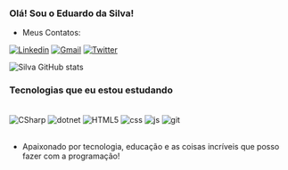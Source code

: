 
### Olá! Sou o Eduardo da Silva!
- Meus Contatos:

[![Linkedin](https://img.shields.io/badge/LinkedIn-0077B5?style=for-the-badge&logo=linkedin&logoColor=white)](www.linkedin.com/in/eduardo-da-silva023
) [![Gmail](https://img.shields.io/badge/Gmail-D14836?style=for-the-badge&logo=gmail&logoColor=white)](Santoseduardo023@gmail.com) [![Twitter](https://img.shields.io/badge/Twitter-1DA1F2?style=for-the-badge&logo=twitter&logoColor=white)](https://twitter.com/Eduardo_devJ)

![Silva GitHub stats](https://github-readme-stats.vercel.app/api?username=Edu023&show_icons=true&theme=dark)


### Tecnologias que eu estou estudando 

<div style="display: inline_block"><br>
  <img align="center" alt="CSharp" src="https://img.shields.io/badge/C%23-239120?style=for-the-badge&logo=c-sharp&logoColor=white" \>
  <img align="center" alt="dotnet" src="https://img.shields.io/badge/.NET-5C2D91?style=for-the-badge&logo=.net&logoColor=white" \>
  <img align="center" alt="HTML5" src="https://img.shields.io/badge/HTML5-E34F26?style=for-the-badge&logo=html5&logoColor=white" \>
  <img align="center" alt="css" src="https://img.shields.io/badge/CSS3-1572B6?style=for-the-badge&logo=css3&logoColor=white" \>
  <img align="center" alt="js" src="https://img.shields.io/badge/JavaScript-F7DF1E?style=for-the-badge&logo=javascript&logoColor=black" \>
  <img align="center" alt="git" src="https://img.shields.io/badge/GIT-E44C30?style=for-the-badge&logo=git&logoColor=white" \>
</div><br/>

- Apaixonado por tecnologia, educação e as coisas incríveis que posso fazer com a programação!


